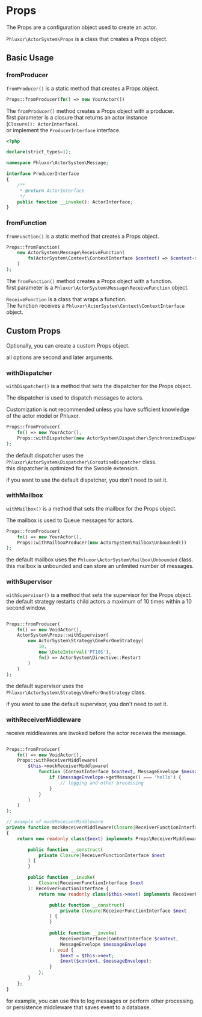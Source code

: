 # Props

The Props are a configuration object used to create an actor.  

`Phluxor\ActorSystem\Props` is a class that creates a Props object.  

## Basic Usage

### fromProducer

`fromProducer()` is a static method that creates a Props object.  

```php
Props::fromProducer(fn() => new YourActor())
```

The `fromProducer()` method creates a Props object with a producer.  
first parameter is a closure that returns an actor instance (`Closure(): ActorInterface`).  
or implement the `ProducerInterface` interface.  

```php
<?php

declare(strict_types=1);

namespace Phluxor\ActorSystem\Message;

interface ProducerInterface
{
    /**
     * @return ActorInterface
     */
    public function __invoke(): ActorInterface;
}

```

### fromFunction

`fromFunction()` is a static method that creates a Props object.  

```php
Props::fromFunction(
    new ActorSystem\Message\ReceiveFunction(
        fn(ActorSystem\Context\ContextInterface $context) => $context->message()
    )
);
```

The `fromFunction()` method creates a Props object with a function.  
first parameter is a `Phluxor\ActorSystem\Message\ReceiveFunction` object.  

`ReceiveFunction` is a class that wraps a function.  
The function receives a `Phluxor\ActorSystem\Context\ContextInterface` object.  

## Custom Props

Optionally, you can create a custom Props object.  

all options are second and later arguments.  

### withDispatcher

`withDispatcher()` is a method that sets the dispatcher for the Props object.

The dispatcher is used to dispatch messages to actors.

Customization is not recommended unless you have sufficient knowledge of the actor model or Phluxor.

```php
Props::fromProducer(
    fn() => new YourActor(),
    Props::withDispatcher(new ActorSystem\Dispatcher\SynchronizedDispatcher())
);
```

the default dispatcher uses the `Phluxor\ActorSystem\Dispatcher\CoroutineDispatcher` class.  
this dispatcher is optimized for the Swoole extension.  

if you want to use the default dispatcher, you don't need to set it.  

### withMailbox

`withMailbox()` is a method that sets the mailbox for the Props object.  

The mailbox is used to Queue messages for actors.  

```php
Props::fromProducer(
    fn() => new YourActor(),
    Props::withMailboxProducer(new ActorSystem\Mailbox\Unbounded())
);
```

the default mailbox uses the `Phluxor\ActorSystem\Mailbox\Unbounded` class.  
this mailbox is unbounded and can store an unlimited number of messages.  

### withSupervisor

`withSupervisor()` is a method that sets the supervisor for the Props object.
the default strategy restarts child actors a maximum of 10 times within a 10 second window.

```php

Props::fromProducer(
    fn() => new VoidActor(),
    ActorSystem\Props::withSupervisor(
        new ActorSystem\Strategy\OneForOneStrategy(
            10,
            new \DateInterval('PT10S'),
            fn() => ActorSystem\Directive::Restart
        )
    )
);
```

the default supervisor uses the `Phluxor\ActorSystem\Strategy\OneForOneStrategy` class.  

if you want to use the default supervisor, you don't need to set it.  

### withReceiverMiddleware

receive middlewares are invoked before the actor receives the message.  

```php

Props::fromProducer(
    fn() => new VoidActor(),
    Props::withReceiverMiddleware(
        $this->mockReceiverMiddleware(
            function (ContextInterface $context, MessageEnvelope $messageEnvelope) {
                if ($messageEnvelope->getMessage() === 'hello') {
                    // logging and other processing
                }
            }
        )
    )
);

// example of mockReceiverMiddleware
private function mockReceiverMiddleware(Closure|ReceiverFunctionInterface $next): Props\ReceiverMiddlewareInterface
{
    return new readonly class($next) implements Props\ReceiverMiddlewareInterface {

        public function __construct(
            private Closure|ReceiverFunctionInterface $next
        ) {
        }

        public function __invoke(
            Closure|ReceiverFunctionInterface $next
        ): ReceiverFunctionInterface {
            return new readonly class($this->next) implements ReceiverFunctionInterface {

                public function __construct(
                    private Closure|ReceiverFunctionInterface $next
                ) {
                }
                
                public function __invoke(
                    ReceiverInterface|ContextInterface $context,
                    MessageEnvelope $messageEnvelope
                ): void {
                    $next = $this->next;
                    $next($context, $messageEnvelope);
                }
            };
        }
    };
}
```

for example, you can use this to log messages or perform other processing.  
or persistence middleware that saves event to a database.  

